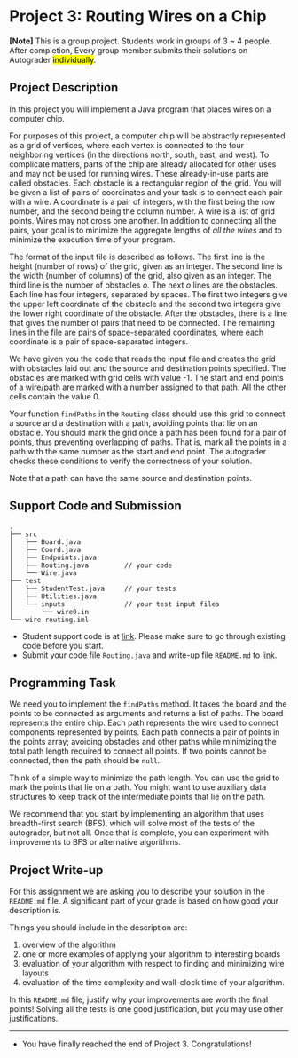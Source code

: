 # Project 3: Routing Wires on a Chip

**[Note]** This is a group project. Students work in groups of 3 ~ 4 people.
  After completion, Every group member submits their solutions on Autograder <mark>individually</mark>.

## Project Description

In this project you will implement a Java program that places wires on
a computer chip.

For purposes of this project, a computer chip will be
abstractly represented as a grid of vertices, where each vertex is
connected to the four neighboring vertices (in the directions north,
south, east, and west). To complicate matters, parts of the chip are
already allocated for other uses and may not be used for running
wires. These already-in-use parts are called obstacles. Each obstacle
is a rectangular region of the grid. You will be given a list of pairs
of coordinates and your task is to connect each pair with a wire.  A
coordinate is a pair of integers, with the first being the row number,
and the second being the column number. A wire is a list of
grid points. Wires may not cross one another.  In addition to
connecting all the pairs, your goal is to minimize the aggregate
lengths of *all the wires* and to minimize the execution time of your
program.

The format of the input file is described as follows.  The first line
is the height (number of rows) of the grid, given as an integer.  The second line is
the width (number of columns) of the grid, also given as an integer.  The third line is
the number of obstacles $o$.  The next $o$ lines are the obstacles.
Each line has four integers, separated by spaces. The first two integers
give the upper left coordinate of the obstacle and the second two
integers give the lower right coordinate of the obstacle.  After the
obstacles, there is a line that gives the number of pairs that need to
be connected. The remaining lines in the file are pairs of
space-separated coordinates, where each coordinate is a pair of
space-separated integers.

We have given you the code that reads the input file and creates the grid
with obstacles laid out and the source and destination points specified.
The obstacles are marked with grid cells with value -1. The start
and end points of a wire/path are marked with a number assigned to
that path. All the other cells contain the value 0.

Your function `findPaths` in the `Routing` class should use this grid
to connect a source and a destination with a path, avoiding points
that lie on an obstacle. You should mark the grid once a path has been
found for a pair of points, thus preventing overlapping of paths. That
is, mark all the points in a path with the same number as the start
and end point. The autograder checks these conditions to verify the
correctness of your solution.

Note that a path can have the same source and destination points.

## Support Code and Submission

```
.
├── src
│   ├── Board.java
│   ├── Coord.java
│   ├── Endpoints.java
│   ├── Routing.java         // your code
│   └── Wire.java
├── test
│   ├── StudentTest.java     // your tests
│   ├── Utilities.java
│   └── inputs               // your test input files
│       └── wire0.in
└── wire-routing.iml
```

+ Student support code is at [link](https://github.com/IUDataStructuresCourse/routing-wires-student-support-code).
  Please make sure to go through existing code before you start.
+ Submit your code file `Routing.java` and write-up file `README.md` to
  [link](https://autograder.luddy.indiana.edu/web/project/933).

## Programming Task

We need you to implement the `findPaths` method.  It takes the board
and the points to be connected as arguments and returns a list of
paths. The board represents the entire chip. Each path represents the
wire used to connect components represented by points. Each path
connects a pair of points in the points array; avoiding obstacles and
other paths while minimizing the total path length required to connect
all points. If two points cannot be connected, then the path should be
`null`.

Think of a simple way to minimize the path length. You can use the
grid to mark the points that lie on a path.  You might want to use
auxiliary data structures to keep track of the intermediate points
that lie on the path.

We recommend that you start by implementing an algorithm that uses
breadth-first search (BFS), which will solve most of the tests of the
autograder, but not all. Once that is complete, you can experiment
with improvements to BFS or alternative algorithms.

## Project Write-up

For this assignment we are asking you to describe your solution in
the `README.md` file. A significant part of your grade
is based on how good your description is.

Things you should include in the description are:

1. overview of the algorithm
2. one or more examples of applying your algorithm to interesting boards
3. evaluation of your algorithm with respect to finding and minimizing wire layouts
4. evaluation of the time complexity and wall-clock time of your algorithm.

In this `README.md` file, justify why your improvements are worth the
final points! Solving all the tests is one good justification,
but you may use other justifications.


-----------------

* You have finally reached the end of Project 3. Congratulations!
